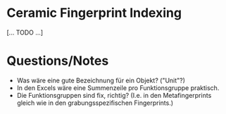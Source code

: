 # Ceramic Fingerprint Indexing

[... TODO ...]

# Questions/Notes

* Was wäre eine gute Bezeichnung für ein Objekt? ("Unit"?)
* In den Excels wäre eine Summenzeile pro Funktionsgruppe praktisch.
* Die Funktionsgruppen sind fix, richtig? (I.e. in den Metafingerprints gleich wie in den
  grabungsspezifischen Fingerprints.)
